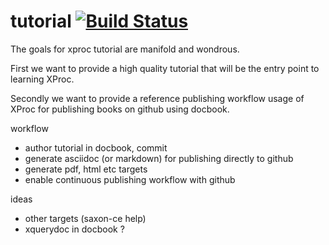 # tutorial [![Build Status](https://magnum.travis-ci.com/xquery/xproc-tutorial.svg?token=UNXhdYp7dYgp5Vyh8ZNz&branch=master)](https://travis-ci.org/travis-ci/travis-build)

The goals for xproc tutorial are manifold and wondrous.

First we want to provide a high quality tutorial that will be the entry point to learning XProc. 

Secondly we want to provide a reference publishing workflow usage of XProc for publishing books on github using docbook.

workflow
* author tutorial in docbook, commit
* generate asciidoc (or markdown) for publishing directly to github
* generate pdf, html etc targets 
* enable continuous publishing workflow with github

ideas
* other targets (saxon-ce help)
* xquerydoc in docbook ?

